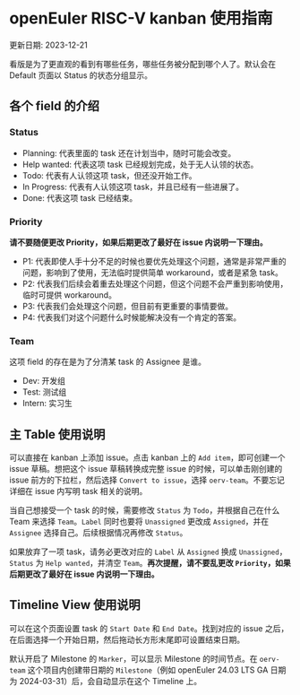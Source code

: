 # openEuler RISC-V kanban 使用指南

更新日期: 2023-12-21

看版是为了更直观的看到有哪些任务，哪些任务被分配到哪个人了。默认会在 Default 页面以 Status 的状态分组显示。

## 各个 field 的介绍

### Status

 - Planning: 代表里面的 task 还在计划当中，随时可能会改变。
 - Help wanted: 代表这项 task 已经规划完成，处于无人认领的状态。
 - Todo: 代表有人认领这项 task，但还没开始工作。
 - In Progress: 代表有人认领这项 task，并且已经有一些进展了。
 - Done: 代表这项 task 已经结束。

### Priority

**请不要随便更改 Priority，如果后期更改了最好在 issue 内说明一下理由。**

 - P1: 代表即使人手十分不足的时候也要优先处理这个问题，通常是非常严重的问题，影响到了使用，无法临时提供简单 workaround，或者是紧急 task。
 - P2: 代表我们后续会着重去处理这个问题，但这个问题不会严重到影响使用，临时可提供 workaround。
 - P3: 代表我们会处理这个问题，但目前有更重要的事情要做。
 - P4: 代表我们对这个问题什么时候能解决没有一个肯定的答案。

### Team

这项 field 的存在是为了分清某 task 的 Assignee 是谁。

 - Dev: 开发组
 - Test: 测试组
 - Intern: 实习生

## 主 Table 使用说明

可以直接在 kanban 上添加 issue。点击 kanban 上的 `Add item`，即可创建一个 issue 草稿。想把这个 issue 草稿转换成完整 issue 的时候，可以单击刚创建的 issue 前方的下拉栏，然后选择 `Convert to issue`，选择 `oerv-team`。不要忘记详细在 issue 内写明 task 相关的说明。

当自己想接受一个 task 的时候，需要修改 `Status` 为 `Todo`，并根据自己在什么 Team 来选择 `Team`。`Label` 同时也要将 `Unassigned` 更改成 `Assigned`，并在 `Assignee` 选择自己。后续根据情况再修改 `Status`。

如果放弃了一项 task，请务必更改对应的 `Label` 从 `Assigned` 换成 `Unassigned`，`Status` 为 `Help wanted`，并清空 `Team`。**再次提醒，请不要乱更改 `Priority`，如果后期更改了最好在 issue 内说明一下理由。**

## Timeline View 使用说明

可以在这个页面设置 task 的 `Start Date` 和 `End Date`。找到对应的 issue 之后，在后面选择一个开始日期，然后拖动长方形末尾即可设置结束日期。

默认开启了 Milestone 的 `Marker`，可以显示 Milestone 的时间节点。在 `oerv-team` 这个项目内创建带日期的 `Milestone`（例如 openEuler 24.03 LTS GA 日期为 2024-03-31）后，会自动显示在这个 Timeline 上。
